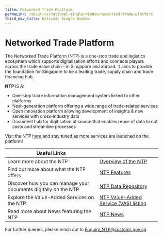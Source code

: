 ```yaml
---
title: Networked Trade Platform
permaLink: /about-us/national-single-window/networked-trade-platform
third_nav_title: National Single Window
---
```


# Networked Trade Platform

The Networked Trade Platform (NTP) is a one-stop trade and logistics ecosystem which supports digitalisation efforts and connects players across the trade value chain - in Singapore and abroad. It aims to provide the foundation for Singapore to be a leading trade, supply chain and trade financing hub.

**NTP** IS A:

-   One-stop trade information management system linked to other platforms
-   Next-generation platform offering a wide range of trade-related services
-   Open innovation platform allowing development of insights & new services with cross-industry data
-   Document hub for digitisation at source that enables reuse of data to cut costs and streamline processes

Visit the NTP [here](http://www.ntp.gov.sg/) and stay tuned as more services are launched on the platform! 


| Useful Links  |  |
|--|--|
| Learn more about the NTP | [Overview of the NTP](https://www.ntp.gov.sg/public/introduction-to-ntp---overview) |
| Find out more about what the NTP offers | [NTP Features](https://www.ntp.gov.sg/public/introduction-to-ntp---ntp-features) |
| Discover how you can manage your documents digitally on the NTP | [NTP Data Repository](https://www.ntp.gov.sg/public/introduction-to-ntp---ntp-features) |
| Explore the Value-Added Services on the NTP | [NTP Value-Added Service (VAS) listing](https://www.ntp.gov.sg/public/browse-vas-catalogue) |
| Read more about News featuring the NTP | [NTP News](https://www.ntp.gov.sg/public/news?newsType=News%20Media%20Releases%20Data%20Template) |


For further queries, please reach out to [Enquiry_NTP@customs.gov.sg](mailto:Enquiry_NTP@customs.gov.sg).

